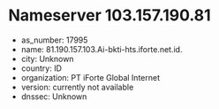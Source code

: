 # Nameserver 103.157.190.81

* as_number: 17995
* name: 81.190.157.103.Ai-bkti-hts.iforte.net.id.
* city: Unknown
* country: ID
* organization: PT iForte Global Internet
* version: currently not available
* dnssec: Unknown
